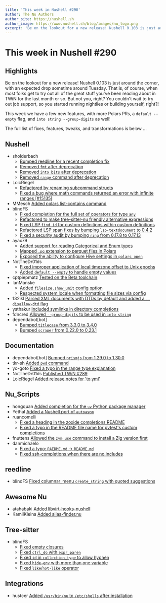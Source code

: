 ```yaml
---
title: 'This week in Nushell #290'
author: The Nu Authors
author_site: https://nushell.sh
author_image: https://www.nushell.sh/blog/images/nu_logo.png
excerpt: 'Be on the lookout for a new release! Nushell 0.103 is just around the corner, with an expected drop sometime around Tuesday. That is, of course, ...'
---
```


# This week in Nushell #290

## Highlights

Be on the lookout for a new release! Nushell 0.103 is just around the corner, with an expected drop sometime around
Tuesday. That is, of course, when most folks get to try out all of the great stuff you've been reading about in TWiN for
the last month or so. But not you, right? You couldn't wait to try out job support, so you started running nightlies or
building yourself, right?!

This week we have a few new features, with more Polars PRs, a `default --empty` flag, and `into string --group-digits` as well!

The full list of fixes, features, tweaks, and transformations is below ...

## Nushell

- sholderbach
  - [Bumped reedline for a recent completion fix](https://github.com/nushell/nushell/pull/15310)
  - [Removed `fmt` after deprecation](https://github.com/nushell/nushell/pull/15040)
  - [Removed `into bits` after deprecation](https://github.com/nushell/nushell/pull/15039)
  - [Removed `range` command after deprecation](https://github.com/nushell/nushell/pull/15038)
- LoicRiegel
  - [Refactored by renaming subcommand structs](https://github.com/nushell/nushell/pull/15309)
  - [Fixed a bug where math commands returned an error with infinite ranges [#15135]](https://github.com/nushell/nushell/pull/15236)
- MMesch [Added polars list-contains command](https://github.com/nushell/nushell/pull/15304)
- blindFS
  - [Fixed completion for the full set of operators for type `any`](https://github.com/nushell/nushell/pull/15303)
  - [Refactored to make tree-sitter-nu friendly alternative expressions](https://github.com/nushell/nushell/pull/15301)
  - [Fixed LSP `find_id` for custom definitions within custom definitions](https://github.com/nushell/nushell/pull/15289)
  - [Refactored LSP span fixes by bumping `lsp-textdocument` to 0.4.2](https://github.com/nushell/nushell/pull/15287)
  - [Fixed a security audit by bumping `ring` from 0.17.8 to 0.17.13](https://github.com/nushell/nushell/pull/15263)
- ayax79
  - [Added support for reading Categorical and Enum types](https://github.com/nushell/nushell/pull/15292)
  - [Mapped `.pq` extension to parquet files in Polars](https://github.com/nushell/nushell/pull/15284)
  - [Exposed the ability to configure Hive settings in `polars open`](https://github.com/nushell/nushell/pull/15255)
- NotTheDr01ds
  - [Fixed improper application of local timezone offset to Unix epochs](https://github.com/nushell/nushell/pull/15283)
  - [Added `default --empty` to handle empty values](https://github.com/nushell/nushell/pull/15223)
- cptpiepmatz [Tested on the Beta toolchain](https://github.com/nushell/nushell/pull/15280)
- IanManske
  - [Added `filesize.show_unit` config option](https://github.com/nushell/nushell/pull/15276)
  - [Respected system locale when formatting file sizes via config](https://github.com/nushell/nushell/pull/15271)
- 132ikl [Parsed XML documents with DTDs by default and added a `--disallow-dtd` flag](https://github.com/nushell/nushell/pull/15272)
- ysthakur [Included symlinks in directory completions](https://github.com/nushell/nushell/pull/15268)
- fdncred [Allowed `--group-digits` to be used in `into string`](https://github.com/nushell/nushell/pull/15265)
- dependabot[bot]
  - [Bumped `titlecase` from 3.3.0 to 3.4.0](https://github.com/nushell/nushell/pull/15295)
  - [Bumped `scraper` from 0.22.0 to 0.23.1](https://github.com/nushell/nushell/pull/15294)

## Documentation

- dependabot[bot] [Bumped `prismjs` from 1.29.0 to 1.30.0](https://github.com/nushell/nushell.github.io/pull/1832)
- tkr-sh [Added `pwd` command](https://github.com/nushell/nushell.github.io/pull/1831)
- yo-goto [Fixed a typo in the range type explanation](https://github.com/nushell/nushell.github.io/pull/1830)
- NotTheDr01ds [Published TWiN #289](https://github.com/nushell/nushell.github.io/pull/1829)
- LoicRiegel [Added release notes for 'to yml'](https://github.com/nushell/nushell.github.io/pull/1828)

## Nu_Scripts

- hongquan [Added completion for the `uv` Python package manager](https://github.com/nushell/nu_scripts/pull/1071)
- Yethal [Added a Nushell port of `autoaspm`](https://github.com/nushell/nu_scripts/pull/1070)
- ruancomelli
  - [Fixed a heading in the zoxide completions README](https://github.com/nushell/nu_scripts/pull/1069)
  - [Fixed a typo in the README file name for pytest's custom completions](https://github.com/nushell/nu_scripts/pull/1068)
- fnuttens [Allowed the `zvm use` command to install a Zig version first](https://github.com/nushell/nu_scripts/pull/1067)
- danmichaelo
  - [Fixed a typo: `RAEDME.md` -> `README.md`](https://github.com/nushell/nu_scripts/pull/1066)
  - [Fixed ssh-completions when there are no includes](https://github.com/nushell/nu_scripts/pull/1065)

## reedline

- blindFS [Fixed columnar_menu `create_string` with quoted suggestions](https://github.com/nushell/reedline/pull/886)

## Awesome Nu

- atahabaki [Added libvirt-hooks-nushell](https://github.com/nushell/awesome-nu/pull/112)
- KamilKleina [Added alias-finder.nu](https://github.com/nushell/awesome-nu/pull/111)

## Tree-sitter

- blindFS
  - [Fixed empty closures](https://github.com/nushell/tree-sitter-nu/pull/194)
  - [Fixed `ctrl_do` with `expr_paren`](https://github.com/nushell/tree-sitter-nu/pull/193)
  - [Fixed `id` in `collection_type` to allow hyphen](https://github.com/nushell/tree-sitter-nu/pull/192)
  - [Fixed `hide-env` with more than one variable](https://github.com/nushell/tree-sitter-nu/pull/191)
  - [Fixed `like`/`not-like` operator](https://github.com/nushell/tree-sitter-nu/pull/190)

## Integrations

- hustcer [Added `/usr/bin/nu` to `/etc/shells` after installation](https://github.com/nushell/integrations/pull/36)
